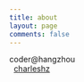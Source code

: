 ```yaml
---
title: about
layout: page
comments: false
---
```


coder@hangzhou
<br>
<span><i class="fa fa-weibo"></i>&nbsp;&nbsp;<a title="weibo" href="http://weibo.com/charleshz">charleshz</a></span>
<br>
<br>
